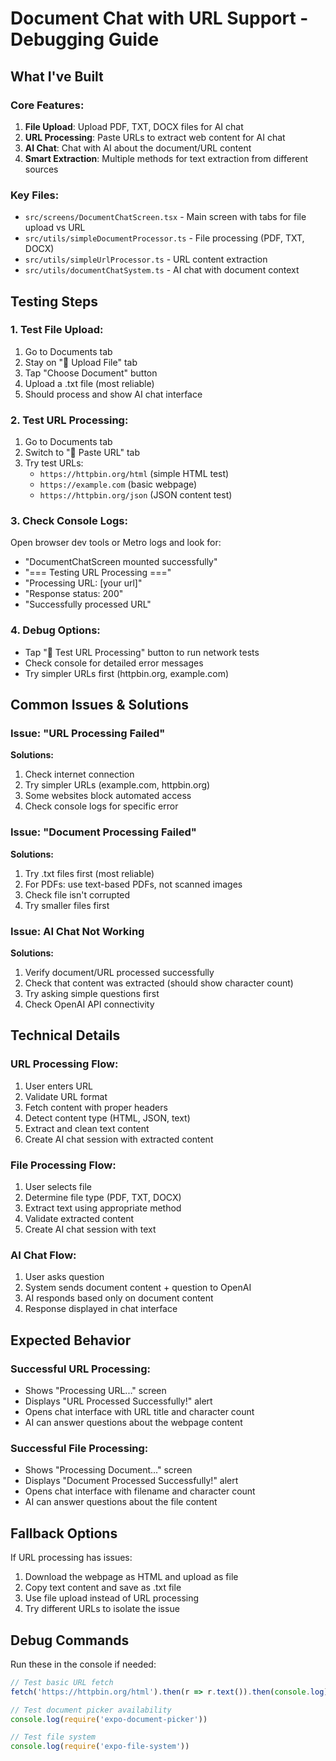 # Document Chat with URL Support - Debugging Guide

## What I've Built

### Core Features:
1. **File Upload**: Upload PDF, TXT, DOCX files for AI chat
2. **URL Processing**: Paste URLs to extract web content for AI chat  
3. **AI Chat**: Chat with AI about the document/URL content
4. **Smart Extraction**: Multiple methods for text extraction from different sources

### Key Files:
- `src/screens/DocumentChatScreen.tsx` - Main screen with tabs for file upload vs URL
- `src/utils/simpleDocumentProcessor.ts` - File processing (PDF, TXT, DOCX)
- `src/utils/simpleUrlProcessor.ts` - URL content extraction
- `src/utils/documentChatSystem.ts` - AI chat with document context

## Testing Steps

### 1. Test File Upload:
1. Go to Documents tab
2. Stay on "📁 Upload File" tab
3. Tap "Choose Document" button
4. Upload a .txt file (most reliable)
5. Should process and show AI chat interface

### 2. Test URL Processing:
1. Go to Documents tab  
2. Switch to "🔗 Paste URL" tab
3. Try test URLs:
   - `https://httpbin.org/html` (simple HTML test)
   - `https://example.com` (basic webpage)
   - `https://httpbin.org/json` (JSON content test)

### 3. Check Console Logs:
Open browser dev tools or Metro logs and look for:
- "DocumentChatScreen mounted successfully"
- "=== Testing URL Processing ==="
- "Processing URL: [your url]"
- "Response status: 200"
- "Successfully processed URL"

### 4. Debug Options:
- Tap "🔧 Test URL Processing" button to run network tests
- Check console for detailed error messages
- Try simpler URLs first (httpbin.org, example.com)

## Common Issues & Solutions

### Issue: "URL Processing Failed"
**Solutions:**
1. Check internet connection
2. Try simpler URLs (example.com, httpbin.org)
3. Some websites block automated access
4. Check console logs for specific error

### Issue: "Document Processing Failed" 
**Solutions:**
1. Try .txt files first (most reliable)
2. For PDFs: use text-based PDFs, not scanned images
3. Check file isn't corrupted
4. Try smaller files first

### Issue: AI Chat Not Working
**Solutions:**
1. Verify document/URL processed successfully
2. Check that content was extracted (should show character count)
3. Try asking simple questions first
4. Check OpenAI API connectivity

## Technical Details

### URL Processing Flow:
1. User enters URL
2. Validate URL format
3. Fetch content with proper headers
4. Detect content type (HTML, JSON, text)
5. Extract and clean text content
6. Create AI chat session with extracted content

### File Processing Flow:
1. User selects file
2. Determine file type (PDF, TXT, DOCX)
3. Extract text using appropriate method
4. Validate extracted content
5. Create AI chat session with text

### AI Chat Flow:
1. User asks question
2. System sends document content + question to OpenAI
3. AI responds based only on document content
4. Response displayed in chat interface

## Expected Behavior

### Successful URL Processing:
- Shows "Processing URL..." screen
- Displays "URL Processed Successfully!" alert
- Opens chat interface with URL title and character count
- AI can answer questions about the webpage content

### Successful File Processing:
- Shows "Processing Document..." screen  
- Displays "Document Processed Successfully!" alert
- Opens chat interface with filename and character count
- AI can answer questions about the file content

## Fallback Options

If URL processing has issues:
1. Download the webpage as HTML and upload as file
2. Copy text content and save as .txt file
3. Use file upload instead of URL processing
4. Try different URLs to isolate the issue

## Debug Commands

Run these in the console if needed:
```javascript
// Test basic URL fetch
fetch('https://httpbin.org/html').then(r => r.text()).then(console.log)

// Test document picker availability  
console.log(require('expo-document-picker'))

// Test file system
console.log(require('expo-file-system'))
```